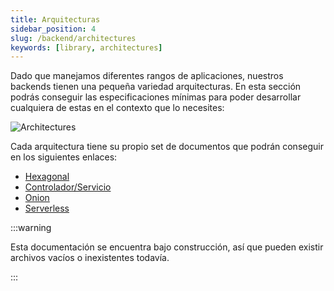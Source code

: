 ```yaml
---
title: Arquitecturas
sidebar_position: 4
slug: /backend/architectures
keywords: [library, architectures]
---
```


Dado que manejamos diferentes rangos de aplicaciones, nuestros backends tienen una pequeña variedad arquitecturas. En esta sección podrás conseguir las especificaciones mínimas para poder desarrollar cualquiera de estas en el contexto que lo necesites:

![Architectures](/img/backend/architecture/architectures.png)

Cada arquitectura tiene su propio set de documentos que podrán conseguir en los siguientes enlaces:

- [Hexagonal](/docs/backend/architectures/hexagonal)
- [Controlador/Servicio](/docs/backend/architectures/controller-service)
- [Onion](/docs/backend/architectures/onion)
- [Serverless](/docs/backend/architectures/serverless)

:::warning

Esta documentación se encuentra bajo construcción, así que pueden existir archivos vacíos o inexistentes todavía.

:::
